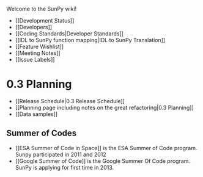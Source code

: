 Welcome to the SunPy wiki!

* [[Development Status]]
* [[Developers]]
* [[Coding Standards|Developer Standards]]
* [[IDL to SunPy function mapping|IDL to SunPy Translation]]
* [[Feature Wishlist]]
* [[Meeting Notes]]
* [[Issue Labels]]

# 0.3 Planning
* [[Release Schedule|0.3 Release Schedule]]
* [[Planning page including notes on the great refactoring|0.3 Planning]]
* [[Data samples]]

## Summer of Codes
* [[ESA Summer of Code in Space]] is the ESA Summer of Code program.  Sunpy participated in 2011 and 2012 
* [[Google Summer of Code]] is the Google Summer Of Code program.  SunPy is applying for first time in 2013.